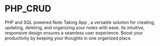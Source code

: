 # PHP_CRUD
PHP and SQL powered Note Taking App , a versatile solution for creating, updating, deleting, and organizing your notes with ease. Its intuitive, responsive design ensures a seamless user experience. Boost your productivity by keeping your thoughts in one organized place.
